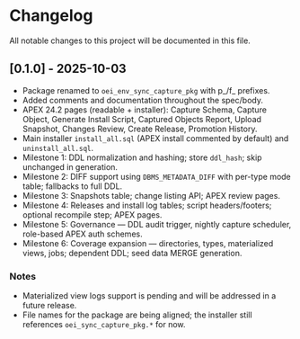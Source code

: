# Changelog

All notable changes to this project will be documented in this file.

## [0.1.0] - 2025-10-03

- Package renamed to `oei_env_sync_capture_pkg` with p_/f_ prefixes.
- Added comments and documentation throughout the spec/body.
- APEX 24.2 pages (readable + installer): Capture Schema, Capture Object, Generate Install Script, Captured Objects Report, Upload Snapshot, Changes Review, Create Release, Promotion History.
- Main installer `install_all.sql` (APEX install commented by default) and `uninstall_all.sql`.
- Milestone 1: DDL normalization and hashing; store `ddl_hash`; skip unchanged in generation.
- Milestone 2: DIFF support using `DBMS_METADATA_DIFF` with per-type mode table; fallbacks to full DDL.
- Milestone 3: Snapshots table; change listing API; APEX review pages.
- Milestone 4: Releases and install log tables; script headers/footers; optional recompile step; APEX pages.
- Milestone 5: Governance — DDL audit trigger, nightly capture scheduler, role-based APEX auth schemes.
- Milestone 6: Coverage expansion — directories, types, materialized views, jobs; dependent DDL; seed data MERGE generation.

### Notes
- Materialized view logs support is pending and will be addressed in a future release.
- File names for the package are being aligned; the installer still references `oei_sync_capture_pkg.*` for now.

